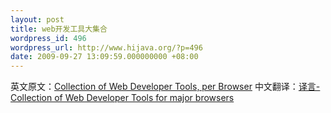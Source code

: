 ```yaml
---
layout: post
title: web开发工具大集合
wordpress_id: 496
wordpress_url: http://www.hijava.org/?p=496
date: 2009-09-27 13:09:59.000000000 +08:00
---
```

英文原文：<a href="http://www.klauskomenda.com/archives/2008/02/16/collection-of-web-developer-tools-per-browser/" target="_blank">Collection of Web Developer Tools, per Browser</a>
中文翻译：<a href="http://www.yeeyan.com/articles/source/24832_e18/Collection_of_Web_Developer_Tools_for_major_browse">译言-Collection of Web Developer Tools for major browsers</a>
